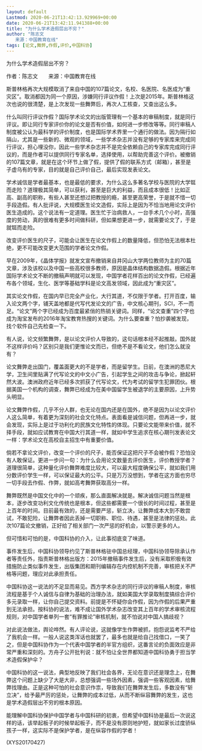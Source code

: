 ```yaml
---
layout: default
Lastmod: 2020-06-21T13:42:13.929969+00:00
date: 2020-06-21T13:42:11.941388+00:00
title: "为什么学术造假层出不穷？"
author: "陈志文
　　来源：中国教育在线"
tags: [论文,舞弊,作假,评价,中国科协]
---
```


为什么学术造假层出不穷？

作者：陈志文　　来源：中国教育在线

斯普林格再次大规模取消了来自中国的107篇论文，名校、名医院、名医成为“重灾区”。取消都因为同一个原因，涉嫌同行评议作假！上次是2015年。斯普林格这次也说的很清楚，是上次发现一些舞弊后，再次人工核查，又查出这么多。

什么叫同行评议作假？国际学术论文的出版管理有一个基本的审稿制度，就是同行评议。即让同行专家评价你的论文是否有价值，如何进一步修改等等。同行审稿人制度被公认为最科学的评价制度，也是国际学术界里一个通行的做法。因为隔行如隔山，尤其是一些新的、微观的领域，一些学术杂志并没有足够的专家库来完成同行评议，担心埋没你，因此一些学术杂志并不是完全依赖自己的专家库完成同行评议的，而是作者可以提供同行专家名单，选择使用，以帮助完善这个评价。被撤销的107篇文章，就是在这个环节上做了假，提供了假的联系方式（邮箱），甚至是子虚乌有的专家，目的就是自己评价自己，最后实现发表论文。

学术诚信是学者最基本，也是最低的要求，为什么这么多著名学校与医院的大学铤而走险？道理极其简单，可以获利，甚至是巨大的利益，而且成本很低！比如正高、副高的职称，有些人甚至还想过把教授的瘾，甚至更高荣誉，于是就不惜一切手段造假。有人批评说，大规模医生论文造假，实际上是因为不恰当地用论文评价医生造成的。这个说法有一定道理。医生忙于治病救人，一台手术几个小时，高强度的劳动，真的很难有更多时间做科研，但如果想更进一步，就需要论文了，于是就铤而走险。

改变评价医生的尺子，可能会让医生在论文作假上的数量降低，但恐怕无法根本杜绝，更不可能改变更大范围的学者论文作假。

早在2009年，《晶体学报》就发文宣布撤销来自井冈山大学两位教师为主的70篇文章，涉及该校以及中国一些高校很多教师，原因是晶体结构数据造假。根据近年国际学术论文不断的撤稿声明就可以发现，中国学者花样百出的论文作假，已经遍布各个领域，生化、医学等基础学科是论文高发领域，因此成为“重灾区”。

其实论文作假，在国内早已完全产业化，大行其道，不仅限于学者。打开百度，输入论文两个字，铺天盖地都是代写代发论文的广告，中文核心期刊，SCI，不一而足。“论文”两个字已经成为百度最紧俏的热销关键词。同样，“论文查重”四个字也成为淘宝发布的2016年淘宝教育热搜的关键词。为什么要查重？怕抄袭被发现，找个软件自己先检查一下。

有人说，论文频繁舞弊，是以论文评价人导致的，这句话根本经不起推敲。国外就不这样评价吗？区别只是我们更惟论文而已，但绝不是不看论文，他们怎么就没有？

论文舞弊走出国门，覆盖面更大的不是学者，而是留学生。日前，在澳洲的悉尼大学，卫生间里贴满了代写论文的中文小广告，引起学生之间的攻击与争论，掀起轩然大波。澳洲政府近年已经多次抓获了代写论文，代为考试的留学生犯罪团伙。根据美国一个机构的调查，舞弊已经成为在美中国留学生被退学的主要原因，上升势头明显。

论文舞弊作假，几乎不分人群，也无论在国内还是在国外，绝不是因为以论文评价人这么简单，有着更为深刻的社会文化特点。表面看是诚信问题，但再进一步，就会发现，实际上是过于功利化的民族文化特性的体现。只要论文能带来价值，就不择手段，就如应试教育在中国大行其道一样，就如中学生追求在核心期刊发表论文一样：学术论文在高校自主招生中有重要价值。

倘若不拿论文评价，改变一个评价的尺子，能否保证这把尺子不会被作假？恐怕没有人敢保证。更进一步问一句：为什么会用论文数量去评价医生，评价教授学者？道理很简单，这种量化评价舞弊难度比较大，可以最大程度确保公平，就如我们用分数评价学生一样，可以保证最大的公平。只是万万没想到，学者在这方面也穷尽一切手段去作假、作弊，就如高考舞弊获取高分一样。

舞弊既然是中国文化中的一个顽疾，那么直面解决就是。解决诚信问题当然是根本，逐步改变功利文化传统也是根本，但这些都需要一个很长的时间过程，甚至是上百年的时间。目前最有效的，还是需要严惩，斩立决，让舞弊成本大到不敢尝试，不敢犯险，让舞弊者因此丢掉一切职称、职位、待遇，甚至是法律的惩处。此次107篇论文撤销，正好给了相关部门一次严惩的好机会，以警示更多的人。

但可惜和可怕的是，中国科协的介入，让此事彻底变了味道。

事件发生后，中国科协领导约见了斯普林格驻中国总经理，中国科协领导除承认作者等责任外，指责斯普林格出版方：2015年撤稿事件发生后，没有采取积极有效措施防止类似事件发生，出版集团和期刊编辑存在内控机制不完善，审核把关不严格等问题，理应对此承担责任。

中国科协这一说法的不足显而易见。西方学术杂志的同行评议的审稿人制度，审核流程是基于个人诚信与自律为基础的治理办法，就如美国大学录取制度搞综合评价多元录取一样，让你自己提交资料。前提是不怀疑你会作假，因为作假的后果严重到无法承担。按科协的说法，难不成让国外学术杂志改变其上百年的学术审核流程规则，对中国学者单列一套“有罪推论”审核机制，就不怕说对中国人搞歧视？

对此说法做法，舆论哗然。有人评论说，这就像学生作弊被抓，抱怨说监考不严给了我机会一样。一般人说这类浑话也就罢了，最多也就是给自己找借口，一笑了之，但是中国科协作为一个代表中国学者的半官方组织，这番言论的负面效应是非常严重和深刻的。方舟子公开批判说：就不怕让全世界都知道中国科协勇于担当学术造假保护伞？

中国科协的这一说法，典型地反映了我们社会各界，无论在意识还是理念上，在舞弊这个问题上缺少了大是大非，总想强调一些场外因素，强调一些客观因素，给舞弊找理由。正是这种可怕的社会意识作祟，导致我们在舞弊发生后，多数没有“斩立决”，给予最严厉的惩处，让舞弊的成本过低，从而不断纵容舞弊的发生，这也是学术造假层出不穷的根本原因。

能理解中国科协保护中国学者与中国科研的初衷，但希望中国科协是最后一次说这样的话，该举起板子的时候举起板子，而不是没有原则地护短，就如家长过度骄纵孩子一样，这实际不是保护学者，是在纵容作假的学者！

(XYS20170427)

